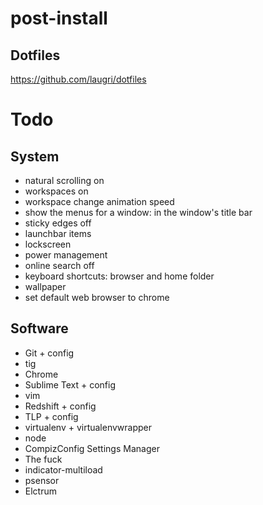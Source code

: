 # post-install

## Dotfiles

https://github.com/laugri/dotfiles

# Todo

## System

 - natural scrolling on
 - workspaces on
 - workspace change animation speed
 - show the menus for a window: in the window's title bar
 - sticky edges off
 - launchbar items
 - lockscreen
 - power management
 - online search off
 - keyboard shortcuts: browser and home folder
 - wallpaper
 - set default web browser to chrome

## Software

 - Git + config
 - tig
 - Chrome
 - Sublime Text + config
 - vim
 - Redshift + config
 - TLP + config
 - virtualenv + virtualenvwrapper
 - node
 - CompizConfig Settings Manager
 - The fuck
 - indicator-multiload
 - psensor
 - Elctrum

